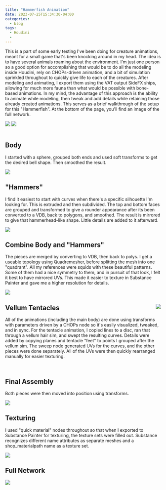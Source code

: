 ```yaml
---
title: "Hammerfish Animation"
date: 2023-07-25T15:34:30-04:00
categories:
  - blog
tags:
  - Houdini
  - 
---
```


This is a part of some early testing I've been doing for creature animations, meant for a small game that's been knocking around in my head. The idea is to have several animals roaming about the environment. I'm just one person so a good option for accomplishing that would be to do all the modeling inside Houdini, rely on CHOPs-driven animation, and a bit of simulation sprinkled throughout to quickly give life to each of the creatures. After modeling and animating, I export them using the VAT output SideFX ships, allowing for much more fauna than what would be possible with bone-based animations. In my mind, the advantage of this approach is the ability to animate while modeling, then tweak and add details while retaining those already created animations. This serves as a brief walkthrough of the setup for this "Hammerfish". At the bottom of the page, you'll find an image of the full network.


<img src="https://bakedveg.github.io/portfolio/assets/gif/HammerfishAnimLoopAlpha.gif">

<img src="https://bakedveg.github.io/portfolio/assets/gif/HammerfishAnimTopAlpha.gif">


<br>
<br>

<div style="clear: both;">
    <h2>Body</h2>
    <p>I started with a sphere, grouped both ends and used soft transforms to get the desired bell shape. Then smoothed the result.</p>
</div>
<img src="https://bakedveg.github.io/portfolio/assets/gif/BodyCreationWalkthroughAlphaFixed.gif">


<div style="clear: both;">
    <h2>"Hammers"</h2>
    <p>I find it easiest to start with curves when there's a specific silhouette I'm looking for. This is extruded and then subdivided. The top and bottom faces are grouped and transformed to give a rounder appearance after its been converted to a VDB, back to polygons, and smoothed. The result is mirrored to give that hammerhead-like shape. Little details are added to it afterward. </p>
</div>
<img src="https://bakedveg.github.io/portfolio/assets/gif/HammerCreationWalkthroughAlpha.gif">


<div style="clear: both;">
    <h2>Combine Body and "Hammers"</h2>
    <p>The pieces are merged by converting to VDB, then back to polys. I get a useable topology using Quadremesher, before splitting the mesh into one "quadrant". All my references were squids with these beautiful patterns. Some of them had a nice symmetry to them, and in pursuit of that look, I felt it best to have mirrored UVs. This made it easier to texture in Substance Painter and gave me a higher resolution for details.   </p>
</div>
<img src="https://bakedveg.github.io/portfolio/assets/gif/CombinationWalkthroughAlpha.gif">


<div style="clear: both;">
  <div style="float: right; margin-right 1em;">
    <img src="https://bakedveg.github.io/portfolio/assets/gif/VellumTentacleWalkthroughAlpha.gif">
  </div>
  <div>
    <h2>Vellum Tentacles</h2>
    <p>All of the animations (including the main body) are done using transforms with parameters driven by a CHOPs node so it's easily visualized, tweaked, and in sync. For the tentacle animation, I copied lines to a disc, ran that through a vellum hair sim, and swept the resulting curves. Details were added by copying planes and tentacle "feet" to points I grouped after the vellum sim. The sweep node generated UVs for the curves, and the other pieces were done separately. All of the UVs were then quickly rearranged manually for easier texturing.  </p>
  </div>
</div>

<br>


<div style="clear: both;">
    <h2>Final Assembly</h2>
    <p>Both pieces were then moved into position using transforms.</p>
</div>
<img src="https://bakedveg.github.io/portfolio/assets/images/FinalAssembly.png">



<div style="clear: both;">
  <div style="float: right; margin-right 1em;">
  </div>
  <div>
    <h2>Texturing</h2>
    <p>I used "quick material" nodes throughout so that when I exported to Substance Painter for texturing, the texture sets were filled out. Substance recognizes different name attributes as separate meshes and a shop_materialpath name as a texture set.</p>
  </div>
</div>

<img src="https://bakedveg.github.io/portfolio/assets/images/FinalTextured.png">



<div style="clear: both;">
  <div style="float: right; margin-right 1em;">
  </div>
  <div>
    <h2>Full Network</h2>
    <p></p>
  </div>
</div>

<img src="https://bakedveg.github.io/portfolio/assets/images/HoudiniHammerfishGeoNetwork.png">
